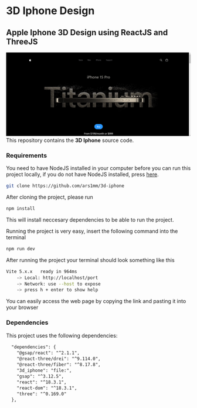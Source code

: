 
# 3D Iphone Design

## Apple Iphone 3D Design using ReactJS and ThreeJS
![Project Screenshot](./public/Capture.PNG)
This repository contains the __3D Iphone__ source code.



### Requirements
You need to have NodeJS installed in your computer before you can run this project locally, if you do not have NodeJS installed, press [here](https://nodejs.org/en/download/package-manager).
```bash
git clone https://github.com/ars1mm/3d-iphone
```
After cloning the project, please run
```bash
npm install
```
This will install neccesary dependencies to be able to run the project.

Running the project is very easy, insert the following command into the terminal
```bash
npm run dev
```
After running the project your terminal should look something like this
```bash
Vite 5.x.x   ready in 964ms
    -> Local: http://localhost/port
    -> Network: use --host to expose
    -> press h + enter to show help
```
You can easily access the web page by copying the link and pasting it into your browser
### Dependencies
This project uses the following dependencies:

```
  "dependencies": {
    "@gsap/react": "^2.1.1",
    "@react-three/drei": "^9.114.0",
    "@react-three/fiber": "^8.17.8",
    "3d_iphone": "file:",
    "gsap": "^3.12.5",
    "react": "^18.3.1",
    "react-dom": "^18.3.1",
    "three": "^0.169.0"
  },
```